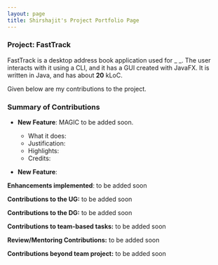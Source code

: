 ```yaml
---
layout: page
title: Shirshajit's Project Portfolio Page
---
```


### Project: FastTrack

FastTrack is a desktop address book application used for _ _. The user interacts with it using a CLI, and it has a GUI created with JavaFX. It is written in Java, and has about __20__ kLoC.

Given below are my contributions to the project.

### Summary of Contributions

* **New Feature**: MAGIC to be added soon.
  * What it does:
  * Justification:
  * Highlights:
  * Credits:

* **New Feature**:

**Enhancements implemented**: to be added soon

**Contributions to the UG:** to be added soon

**Contributions to the DG:** to be added soon

**Contributions to team-based tasks:** to be added soon

**Review/Mentoring Contributions:** to be added soon

**Contributions beyond team project:** to be added soon
